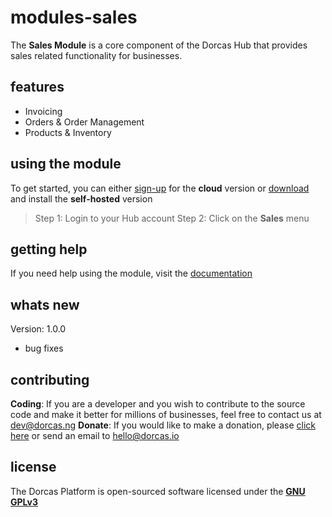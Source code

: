 # modules-sales
The **Sales Module** is a core component of the Dorcas Hub that provides sales related functionality for businesses.

## features
- Invoicing
- Orders & Order Management
- Products & Inventory

## using the module
To get started, you can either [sign-up](https://dorcas.io/hub/) for the **cloud** version  or [download](https://dorcas.io/download/) and install the **self-hosted** version

> Step 1: Login to your Hub account
> Step 2: Click on the **Sales** menu

## getting help
If you need help using the module, visit the [documentation](https://docs.dorcas.io)

## whats new
Version: 1.0.0

- bug fixes


## contributing
**Coding**: If you are a developer and you wish to contribute to the source code and make it better for millions of businesses, feel free to contact us at dev@dorcas.ng
**Donate**: If you would like to make a donation, please [click here](#) or send an email to hello@dorcas.io

## license
The Dorcas Platform is open-sourced software licensed under the [**GNU GPLv3**](https://opensource.org/licenses/GPL-3.0)